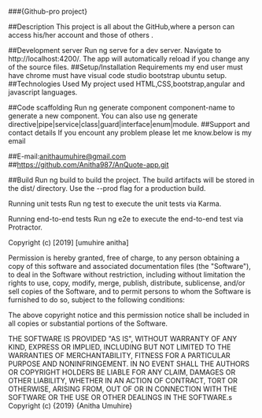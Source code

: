 ###{Github-pro project}

##Description This project is all about the GitHub,where a person can access his/her account and those of others .

##Development server
Run ng serve for a dev server. Navigate to http://localhost:4200/. The app will automatically reload if you change any of the source files. 
##Setup/Installation Requirements my end user must have chrome must have visual code studio bootstrap ubuntu setup. 
##Technologies Used My project used HTML,CSS,bootstrap,angular and javascript languages.

##Code scaffolding
Run ng generate component component-name to generate a new component. You can also use ng generate directive|pipe|service|class|guard|interface|enum|module. 
##Support and contact details If you encount any problem please let me know.below is my email
 
 ##E-mail:anithaumuhire@gmail.com ##https://github.com/Anitha987/AnQuote-app.git

##Build
Run ng build to build the project. The build artifacts will be stored in the dist/ directory. Use the --prod flag for a production build.

Running unit tests
Run ng test to execute the unit tests via Karma.

Running end-to-end tests
Run ng e2e to execute the end-to-end test via Protractor.

Copyright (c) [2019] [umuhire anitha]

Permission is hereby granted, free of charge, to any person obtaining a copy of this software and associated documentation files (the "Software"), to deal in the Software without restriction, including without limitation the rights to use, copy, modify, merge, publish, distribute, sublicense, and/or sell copies of the Software, and to permit persons to whom the Software is furnished to do so, subject to the following conditions:

The above copyright notice and this permission notice shall be included in all copies or substantial portions of the Software.

THE SOFTWARE IS PROVIDED "AS IS", WITHOUT WARRANTY OF ANY KIND, EXPRESS OR IMPLIED, INCLUDING BUT NOT LIMITED TO THE WARRANTIES OF MERCHANTABILITY, FITNESS FOR A PARTICULAR PURPOSE AND NONINFRINGEMENT. IN NO EVENT SHALL THE AUTHORS OR COPYRIGHT HOLDERS BE LIABLE FOR ANY CLAIM, DAMAGES OR OTHER LIABILITY, WHETHER IN AN ACTION OF CONTRACT, TORT OR OTHERWISE, ARISING FROM, OUT OF OR IN CONNECTION WITH THE SOFTWARE OR THE USE OR OTHER DEALINGS IN THE SOFTWARE.s Copyright (c) {2019} {Anitha Umuhire}